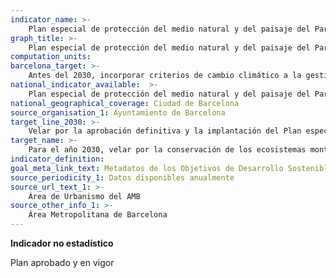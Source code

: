 ```yaml
---
indicator_name: >-
    Plan especial de protección del medio natural y del paisaje del Parque Natural de la Sierra de Collserola (PEPNAT)
graph_title: >-
    Plan especial de protección del medio natural y del paisaje del Parque Natural de la Sierra de Collserola (PEPNAT)
computation_units: 
barcelona_target: >-
    Antes del 2030, incorporar criterios de cambio climático a la gestión del Parque Natural de la Sierra de Collserola
national_indicator_available:  >-
    Plan especial de protección del medio natural y del paisaje del Parque Natural de la Sierra de Collserola (PEPNAT)
national_geographical_coverage: Ciudad de Barcelona
source_organisation_1: Ayuntamiento de Barcelona
target_line_2030: >-
    Velar por la aprobación definitiva y la implantación del Plan especial de protección del medio natural y del paisaje del Parque Natural de la Sierra de Collserola (PEPNAT). Plan aprobado
target_name: >-
    Para el año 2030, velar por la conservación de los ecosistemas montañosos, incluyendo su biodiversidad, con el fin de mejorar su capacidad de proporcionar beneficios esenciales para el desarrollo sostenible
indicator_definition:
goal_meta_link_text: Metadatos de los Objetivos de Desarrollo Sostenible de las Naciones Unidas (pdf 894kB)
source_periodicity_1: Datos disponibles anualmente
source_url_text_1: >-
    Área de Urbanismo del AMB
source_other_info_1: >-
    Área Metropolitana de Barcelona
---
```

**Indicador no estadístico**

Plan aprobado y en vigor